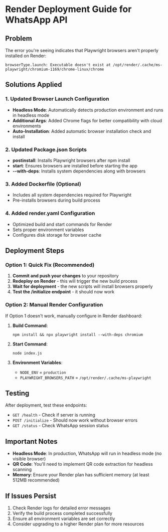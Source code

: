 # Render Deployment Guide for WhatsApp API

## Problem
The error you're seeing indicates that Playwright browsers aren't properly installed on Render:
```
browserType.launch: Executable doesn't exist at /opt/render/.cache/ms-playwright/chromium-1169/chrome-linux/chrome
```

## Solutions Applied

### 1. Updated Browser Launch Configuration
- **Headless Mode**: Automatically detects production environment and runs in headless mode
- **Additional Args**: Added Chrome flags for better compatibility with cloud environments
- **Auto-Installation**: Added automatic browser installation check and install

### 2. Updated Package.json Scripts
- **postinstall**: Installs Playwright browsers after npm install
- **start**: Ensures browsers are installed before starting the app
- **--with-deps**: Installs system dependencies along with browsers

### 3. Added Dockerfile (Optional)
- Includes all system dependencies required for Playwright
- Pre-installs browsers during build process

### 4. Added render.yaml Configuration
- Optimized build and start commands for Render
- Sets proper environment variables
- Configures disk storage for browser cache

## Deployment Steps

### Option 1: Quick Fix (Recommended)
1. **Commit and push your changes** to your repository
2. **Redeploy on Render** - this will trigger the new build process
3. **Wait for deployment** - the new scripts will install browsers properly
4. **Test the /initialize endpoint** - it should now work

### Option 2: Manual Render Configuration
If Option 1 doesn't work, manually configure in Render dashboard:

1. **Build Command**: 
   ```
   npm install && npx playwright install --with-deps chromium
   ```

2. **Start Command**: 
   ```
   node index.js
   ```

3. **Environment Variables**:
   - `NODE_ENV` = `production`
   - `PLAYWRIGHT_BROWSERS_PATH` = `/opt/render/.cache/ms-playwright`

## Testing
After deployment, test these endpoints:
- `GET /health` - Check if server is running
- `POST /initialize` - Should now work without browser errors
- `GET /status` - Check WhatsApp session status

## Important Notes
- **Headless Mode**: In production, WhatsApp will run in headless mode (no visible browser)
- **QR Code**: You'll need to implement QR code extraction for headless scanning
- **Memory**: Ensure your Render plan has sufficient memory (at least 512MB recommended)

## If Issues Persist
1. Check Render logs for detailed error messages
2. Verify the build process completed successfully
3. Ensure all environment variables are set correctly
4. Consider upgrading to a higher Render plan for more resources
